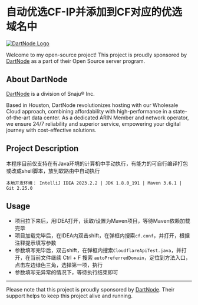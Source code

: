 # 自动优选CF-IP并添加到CF对应的优选域名中

[![DartNode Logo](https://app.dartnode.com/assets/dash/images/brand/logo.png)](https://dartnode.com/)

Welcome to my open-source project! This project is proudly sponsored by [DartNode](https://dartnode.com/) as a part of their Open Source server program.

## About DartNode

[DartNode](https://dartnode.com/) is a division of Snaju® Inc.

Based in Houston, DartNode revolutionizes hosting with our Wholesale Cloud approach, combining affordability with high-performance in a state-of-the-art data center. As a dedicated ARIN Member and network operator, we ensure 24/7 reliability and superior service, empowering your digital journey with cost-effective solutions.

## Project Description

本程序目前仅支持在有Java环境的计算机中手动执行，有能力的可自行编译打包或改成shell脚本，放到软路由中自动执行

```
本地开发环境： IntelliJ IDEA 2023.2.2 | JDK 1.8.0_191 | Maven 3.6.1 | Git 2.25.0
```

## Usage

- 项目拉下来后，用IDEA打开，读取/设置为Maven项目，等待Maven依赖加载完毕
- 项目加载完毕后，在IDEA内双击shift，在弹框内搜索`cf.conf`，并打开，根据注释提示填写参数
- 参数填写完毕后，双击shift，在弹框内搜索`CloudflareApiTest.java`，并打开，在当前文件继续 Ctrl + F
  搜索 `autoPreferredDomain`，定位到方法入口，点击左边绿色三角，选择第一项，执行
- 参数填写无异常的情况下，等待执行结束即可

---

Please note that this project is proudly sponsored by [DartNode](https://app.dartnode.com/). Their support helps to keep this project alive and running.
